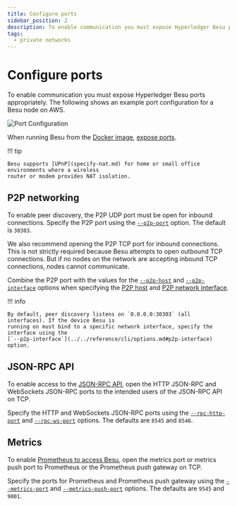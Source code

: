 ```yaml
---
title: Configure ports
sidebar_position: 2
description: To enable communication you must expose Hyperledger Besu ports appropriately
tags:
  - private networks
---
```


# Configure ports

To enable communication you must expose Hyperledger Besu ports appropriately. The following shows an example port configuration for a Besu node on AWS.

![Port Configuration](../../../assets/images/PortConfiguration.png)

When running Besu from the [Docker image](../../get-started/install/run-docker-image.md), [expose ports](../../get-started/install/run-docker-image.md#exposing-ports).

!!! tip

    Besu supports [UPnP](specify-nat.md) for home or small office environments where a wireless
    router or modem provides NAT isolation.

## P2P networking

To enable peer discovery, the P2P UDP port must be open for inbound connections. Specify the P2P port using the [`--p2p-port`](../../reference/cli/options.md#p2p-port) option. The default is `30303`.

We also recommend opening the P2P TCP port for inbound connections. This is not strictly required because Besu attempts to open outbound TCP connections. But if no nodes on the network are accepting inbound TCP connections, nodes cannot communicate.

Combine the P2P port with the values for the [`--p2p-host`](../../reference/cli/options.md#p2p-host) and [`--p2p-interface`](../../reference/cli/options.md#p2p-interface) options when specifying the [P2P host](../../reference/cli/options.md#p2p-host) and [P2P network interface](../../reference/cli/options.md#p2p-interface).

!!! info

    By default, peer discovery listens on `0.0.0.0:30303` (all interfaces). If the device Besu is
    running on must bind to a specific network interface, specify the interface using the
    [`--p2p-interface`](../../reference/cli/options.md#p2p-interface) option.

## JSON-RPC API

To enable access to the [JSON-RPC API](../use-besu-api/json-rpc.md), open the HTTP JSON-RPC and WebSockets JSON-RPC ports to the intended users of the JSON-RPC API on TCP.

Specify the HTTP and WebSockets JSON-RPC ports using the [`--rpc-http-port`](../../reference/cli/options.md#rpc-http-port) and [`--rpc-ws-port`](../../reference/cli/options.md#rpc-ws-port) options. The defaults are `8545` and `8546`.

## Metrics

To enable [Prometheus to access Besu](../monitor/metrics.md), open the metrics port or metrics push port to Prometheus or the Prometheus push gateway on TCP.

Specify the ports for Prometheus and Prometheus push gateway using the [`--metrics-port`](../../reference/cli/options.md#metrics-port) and [`--metrics-push-port`](../../reference/cli/options.md#metrics-push-port) options. The defaults are `9545` and `9001`.

